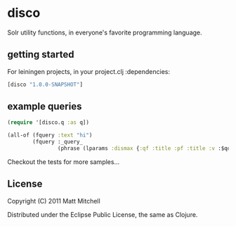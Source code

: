 # disco

Solr utility functions, in everyone's favorite programming language.

## getting started

For leiningen projects, in your project.clj :dependencies:

```clojure
[disco "1.0.0-SNAPSHOT"]
```

## example queries

```clojure
(require '[disco.q :as q])

(all-of (fquery :text "hi")
        (fquery :_query_
                (phrase (lparams :dismax {:qf :title :pf :title :v :$qq}))))
```

Checkout the tests for more samples...

## License

Copyright (C) 2011 Matt Mitchell

Distributed under the Eclipse Public License, the same as Clojure.